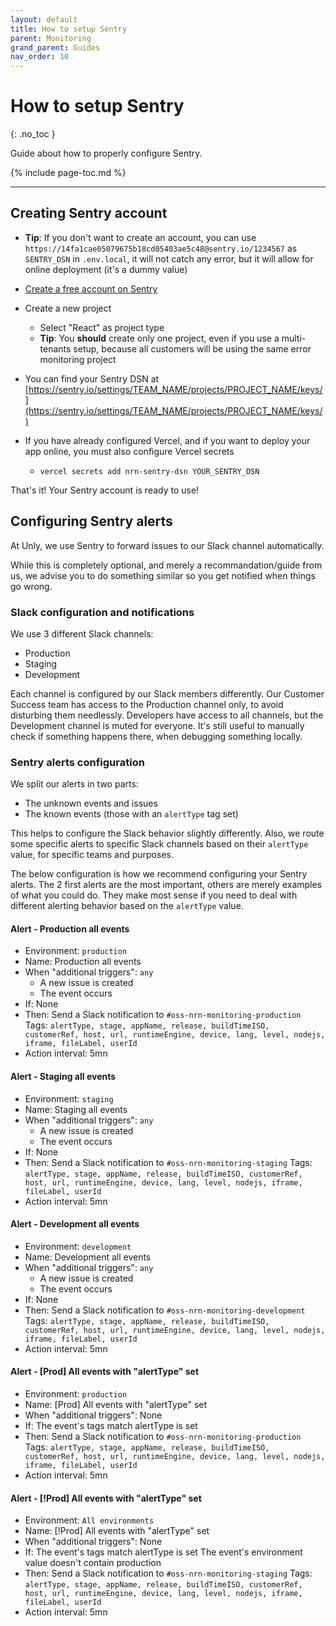 ```yaml
---
layout: default
title: How to setup Sentry
parent: Monitoring
grand_parent: Guides
nav_order: 10
---
```


# How to setup Sentry
{: .no_toc }

<div class="code-example" markdown="1">
Guide about how to properly configure Sentry.
</div>

{% include page-toc.md %}

---

## Creating Sentry account

- **Tip**: If you don't want to create an account, you can use `https://14fa1cae05079675b18cd05403ae5c48@sentry.io/1234567` as `SENTRY_DSN` in `.env.local`, it will not catch any error, but it will allow for online deployment (it's a dummy value)

- [Create a free account on Sentry](https://sentry.io/signup/?ref=unly-nrn)
- Create a new project
    - Select "React" as project type
    - **Tip**: You **should** create only one project, even if you use a multi-tenants setup, because all customers will be using the same error monitoring project
- You can find your Sentry DSN at [https://sentry.io/settings/TEAM_NAME/projects/PROJECT_NAME/keys/](https://sentry.io/settings/TEAM_NAME/projects/PROJECT_NAME/keys/)
- If you have already configured Vercel, and if you want to deploy your app online, you must also configure Vercel secrets
    - `vercel secrets add nrn-sentry-dsn YOUR_SENTRY_DSN`

That's it! Your Sentry account is ready to use!

## Configuring Sentry alerts

At Unly, we use Sentry to forward issues to our Slack channel automatically.

While this is completely optional, and merely a recommandation/guide from us, we advise you to do something similar so you get notified when things go wrong.

### Slack configuration and notifications

We use 3 different Slack channels:
- Production
- Staging
- Development

Each channel is configured by our Slack members differently. Our Customer Success team has access to the Production channel only, to avoid disturbing them needlessly.
Developers have access to all channels, but the Development channel is muted for everyone. It's still useful to manually check if something happens there, when debugging something locally.

### Sentry alerts configuration

We split our alerts in two parts:
- The unknown events and issues
- The known events (those with an `alertType` tag set)

This helps to configure the Slack behavior slightly differently. Also, we route some specific alerts to specific Slack channels based on their `alertType` value, for specific teams and purposes.

The below configuration is how we recommend configuring your Sentry alerts.
The 2 first alerts are the most important, others are merely examples of what you could do.
They make most sense if you need to deal with different alerting behavior based on the `alertType` value.

#### Alert - Production all events

- Environment: `production`
- Name: Production all events
- When "additional triggers": `any`
    - A new issue is created
    - The event occurs
- If: None
- Then: Send a Slack notification to `#oss-nrn-monitoring-production`
    Tags: `alertType, stage, appName, release, buildTimeISO, customerRef, host, url, runtimeEngine, device, lang, level, nodejs, iframe, fileLabel, userId`
- Action interval: 5mn

#### Alert - Staging all events

- Environment: `staging`
- Name: Staging all events
- When "additional triggers": `any`
    - A new issue is created
    - The event occurs
- If: None
- Then: Send a Slack notification to `#oss-nrn-monitoring-staging`
    Tags: `alertType, stage, appName, release, buildTimeISO, customerRef, host, url, runtimeEngine, device, lang, level, nodejs, iframe, fileLabel, userId`
- Action interval: 5mn

#### Alert - Development all events

- Environment: `development`
- Name: Development all events
- When "additional triggers": `any`
    - A new issue is created
    - The event occurs
- If: None
- Then: Send a Slack notification to `#oss-nrn-monitoring-development`
    Tags: `alertType, stage, appName, release, buildTimeISO, customerRef, host, url, runtimeEngine, device, lang, level, nodejs, iframe, fileLabel, userId`
- Action interval: 5mn

#### Alert - [Prod] All events with "alertType" set

- Environment: `production`
- Name: [Prod] All events with "alertType" set
- When "additional triggers": None
- If: The event's tags match alertType is set
- Then: Send a Slack notification to `#oss-nrn-monitoring-production`
    Tags: `alertType, stage, appName, release, buildTimeISO, customerRef, host, url, runtimeEngine, device, lang, level, nodejs, iframe, fileLabel, userId`
- Action interval: 5mn

#### Alert - [!Prod] All events with "alertType" set

- Environment: `All environments`
- Name: [!Prod] All events with "alertType" set
- When "additional triggers": None
- If: The event's tags match alertType is set
  The event's environment value doesn't contain production
- Then: Send a Slack notification to `#oss-nrn-monitoring-staging`
    Tags: `alertType, stage, appName, release, buildTimeISO, customerRef, host, url, runtimeEngine, device, lang, level, nodejs, iframe, fileLabel, userId`
- Action interval: 5mn



